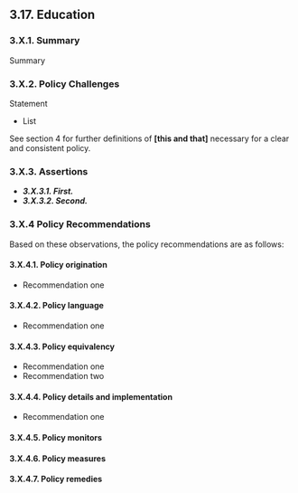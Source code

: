 3.17.  Education
--------------------------------------

### 3.X.1.  Summary
Summary

### 3.X.2.  Policy Challenges
Statement

- List

See section 4 for further definitions of **[this and that]** necessary for a clear and consistent policy.

### 3.X.3. Assertions 

-  *__3.X.3.1. First.__*
-  *__3.X.3.2. Second.__*

### 3.X.4  Policy Recommendations
Based on these observations, the policy recommendations are as follows:

#### 3.X.4.1. Policy origination
- Recommendation one

#### 3.X.4.2. Policy language
- Recommendation one

#### 3.X.4.3. Policy equivalency
- Recommendation one
- Recommendation two

#### 3.X.4.4. Policy details and implementation
- Recommendation one

#### 3.X.4.5. Policy monitors 

#### 3.X.4.6. Policy measures

#### 3.X.4.7. Policy remedies
